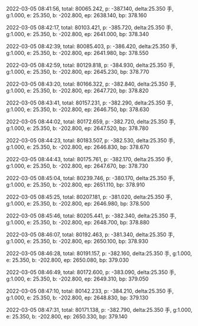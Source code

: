 2022-03-05 08:41:56, total: 80065.242, p: -387.140, delta:25.350 手, g:1.000, e: 25.350, b: -202.800, ep: 2638.140, bp: 378.160

2022-03-05 08:42:17, total: 80103.421, p: -385.720, delta:25.350 手, g:1.000, e: 25.350, b: -202.800, ep: 2641.000, bp: 378.340

2022-03-05 08:42:39, total: 80085.403, p: -386.420, delta:25.350 手, g:1.000, e: 25.350, b: -202.800, ep: 2641.980, bp: 378.550

2022-03-05 08:42:59, total: 80129.818, p: -384.930, delta:25.350 手, g:1.000, e: 25.350, b: -202.800, ep: 2645.230, bp: 378.770

2022-03-05 08:43:20, total: 80166.322, p: -382.840, delta:25.350 手, g:1.000, e: 25.350, b: -202.800, ep: 2647.720, bp: 378.820

2022-03-05 08:43:41, total: 80157.231, p: -382.290, delta:25.350 手, g:1.000, e: 25.350, b: -202.800, ep: 2646.750, bp: 378.630

2022-03-05 08:44:02, total: 80172.659, p: -382.720, delta:25.350 手, g:1.000, e: 25.350, b: -202.800, ep: 2647.520, bp: 378.780

2022-03-05 08:44:23, total: 80183.507, p: -382.530, delta:25.350 手, g:1.000, e: 25.350, b: -202.800, ep: 2646.830, bp: 378.670

2022-03-05 08:44:43, total: 80175.761, p: -382.170, delta:25.350 手, g:1.000, e: 25.350, b: -202.800, ep: 2647.670, bp: 378.730

2022-03-05 08:45:04, total: 80239.746, p: -380.170, delta:25.350 手, g:1.000, e: 25.350, b: -202.800, ep: 2651.110, bp: 378.910

2022-03-05 08:45:25, total: 80207.181, p: -381.020, delta:25.350 手, g:1.000, e: 25.350, b: -202.800, ep: 2646.980, bp: 378.500

2022-03-05 08:45:46, total: 80205.441, p: -382.340, delta:25.350 手, g:1.000, e: 25.350, b: -202.800, ep: 2648.700, bp: 378.880

2022-03-05 08:46:07, total: 80192.463, p: -381.340, delta:25.350 手, g:1.000, e: 25.350, b: -202.800, ep: 2650.100, bp: 378.930

2022-03-05 08:46:28, total: 80191.157, p: -382.160, delta:25.350 手, g:1.000, e: 25.350, b: -202.800, ep: 2650.080, bp: 379.030

2022-03-05 08:46:49, total: 80172.600, p: -383.090, delta:25.350 手, g:1.000, e: 25.350, b: -202.800, ep: 2649.310, bp: 379.050

2022-03-05 08:47:10, total: 80142.233, p: -384.210, delta:25.350 手, g:1.000, e: 25.350, b: -202.800, ep: 2648.830, bp: 379.130

2022-03-05 08:47:31, total: 80171.138, p: -382.790, delta:25.350 手, g:1.000, e: 25.350, b: -202.800, ep: 2650.330, bp: 379.140